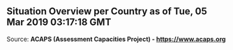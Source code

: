## Situation Overview per Country as of Tue, 05 Mar 2019 03:17:18 GMT

Source: **ACAPS (Assessment Capacities Project) - https://www.acaps.org**